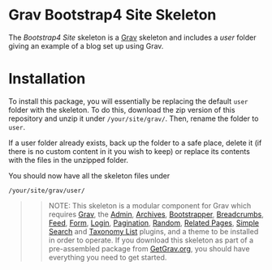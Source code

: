 # Grav Bootstrap4 Site Skeleton

The *Bootstrap4 Site* skeleton is a [Grav](http://github.com/getgrav/grav) skeleton and includes a *user* folder giving an example of a blog set up using Grav.

# Installation

To install this package, you will essentially be replacing the default `user` folder with the skeleton. To do this, download the zip version of this repository and unzip it under `/your/site/grav/`. Then, rename the folder to `user`. 

If a user folder already exists, back up the folder to a safe place, delete it (if there is no custom content in it you wish to keep) or replace its contents with the files in the unzipped folder.

You should now have all the skeleton files under

	/your/site/grav/user/

>> NOTE: This skeleton is a modular component for Grav which requires [Grav](http://github.com/getgrav/grav), the [Admin](https://github.com/getgrav/grav-plugin-admin), [Archives](https://github.com/getgrav/grav-plugin-archives), [Bootstrapper](https://github.com/getgrav/grav-plugin-bootstrapper), [Breadcrumbs](https://github.com/getgrav/grav-plugin-breadcrumbs), [Feed](https://github.com/getgrav/grav-plugin-feed), [Form](https://github.com/getgrav/grav-plugin-form), [Login](https://github.com/getgrav/grav-plugin-login), [Pagination](https://github.com/getgrav/grav-plugin-pagination), [Random](https://github.com/getgrav/grav-plugin-random), [Related Pages](https://github.com/getgrav/grav-plugin-relatedpages), [Simple Search](https://github.com/getgrav/grav-plugin-simplesearch) and [Taxonomy List](https://github.com/getgrav/grav-plugin-taxonomylist) plugins, and a theme to be installed in order to operate. If you download this skeleton as part of a pre-assembled package from [GetGrav.org](http://getgrav.org/downloads/skeletons#extras), you should have everything you need to get started.
